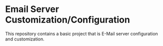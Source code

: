 # Email Server Customization/Configuration
This repository contains a basic project that is E-Mail server configuration and customization.
